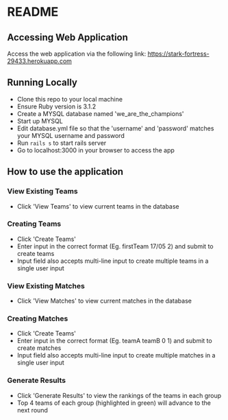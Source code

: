 # README

## Accessing Web Application

Access the web application via the following link:
https://stark-fortress-29433.herokuapp.com

## Running Locally

* Clone this repo to your local machine
* Ensure Ruby version is 3.1.2
* Create a MYSQL database named 'we_are_the_champions'
* Start up MYSQL
* Edit database.yml file so that the 'username' and 'password' matches your MYSQL username and password
* Run `rails s` to start rails server
* Go to localhost:3000 in your browser to access the app

## How to use the application
### View Existing Teams
* Click 'View Teams' to view current teams in the database
### Creating Teams
* Click 'Create Teams'
* Enter input in the correct format (Eg. firstTeam 17/05 2) and submit to create teams
* Input field also accepts multi-line input to create multiple teams in a single user input
### View Existing Matches
* Click 'View Matches' to view current matches in the database
### Creating Matches
* Click 'Create Teams'
* Enter input in the correct format (Eg. teamA teamB 0 1) and submit to create matches
* Input field also accepts multi-line input to create multiple matches in a single user input
### Generate Results
* Click 'Generate Results' to view the rankings of the teams in each group
* Top 4 teams of each group (highlighted in green) will advance to the next round